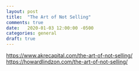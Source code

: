```yaml
---
layout: post
title:  "The Art of Not Selling"
comments: true
date:   2020-01-03 12:00:00 -0500
categories: general
draft: true
---
```


https://www.akrecapital.com/the-art-of-not-selling/
https://howardlindzon.com/the-art-of-not-selling/
